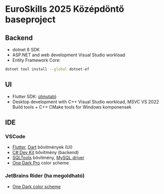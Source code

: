 ﻿# EuroSkills 2025 Középdöntő baseproject

## Backend
- dotnet 8 SDK
- ASP.NET and web development Visual Studio workload
- Entity Framework Core:
```bash
dotnet tool install --global dotnet-ef
```

## UI
- Flutter SDK: [útmutató](https://docs.flutter.dev/get-started/install/windows/desktop?tab=download#install-the-flutter-sdk)
- Desktop development with C++ Visual Studio workload, MSVC VS 2022 Build tools + C++ CMake tools for Windows komponensek

## IDE

### VSCode
- [Flutter](https://marketplace.visualstudio.com/items?itemName=Dart-Code.flutter), [Dart](https://marketplace.visualstudio.com/items?itemName=Dart-Code.dart-code) bővítmények (UI)
- [C# Dev Kit](https://marketplace.visualstudio.com/items?itemName=ms-dotnettools.csdevkit) bővítmény (backend)
- [SQLTools](https://marketplace.visualstudio.com/items?itemName=mtxr.sqltools) bővítmény, [MySQL driver](https://marketplace.visualstudio.com/items?itemName=mtxr.sqltools-driver-mysql)
- [One Dark Pro](https://marketplace.visualstudio.com/items?itemName=zhuangtongfa.Material-theme) color scheme

### JetBrains Rider (ha megoldható)
- [One Dark color scheme](https://plugins.jetbrains.com/plugin/11938-one-dark-theme)
